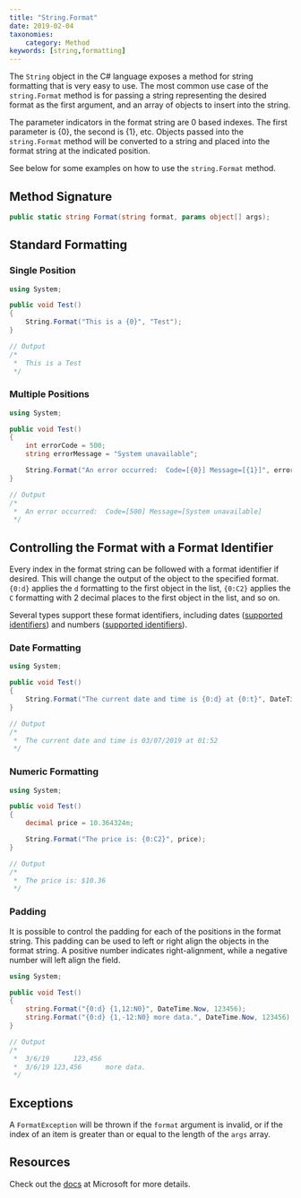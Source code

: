 ```yaml
---
title: "String.Format"
date: 2019-02-04
taxonomies:
    category: Method
keywords: [string,formatting]
---
```


The `String` object in the C# language exposes a method for string formatting that is very easy to use. The most common use case of the `string.Format` method is for passing a string representing the desired format as the first argument, and an array of objects to insert into the string.

The parameter indicators in the format string are 0 based indexes. The first parameter is {0}, the second is {1}, etc. Objects passed into the `string.Format` method will be converted to a string and placed into the format string at the indicated position.

See below for some examples on how to use the `string.Format` method.

## Method Signature

``` c#
public static string Format(string format, params object[] args);
```

## Standard Formatting

### Single Position

``` c#
using System;

public void Test()
{
    String.Format("This is a {0}", "Test");
}

// Output
/*
 *  This is a Test
 */

```

### Multiple Positions

``` c#
using System;

public void Test()
{
    int errorCode = 500;
    string errorMessage = "System unavailable";

    String.Format("An error occurred:  Code=[{0}] Message=[{1}]", errorCode, errorMessage);
}

// Output
/*
 *  An error occurred:  Code=[500] Message=[System unavailable]
 */

```

## Controlling the Format with a Format Identifier

Every index in the format string can be followed with a format identifier if desired. This will change the output of the object to the specified format. `{0:d}` applies the `d` formatting to the first object in the list, `{0:C2}` applies the `C` formatting with 2 decimal places to the first object in the list, and so on.

Several types support these format identifiers, including dates ([supported identifiers](https://docs.microsoft.com/en-us/dotnet/standard/base-types/standard-date-and-time-format-strings)) and numbers ([supported identifiers](https://docs.microsoft.com/en-us/dotnet/standard/base-types/standard-numeric-format-strings)).

### Date Formatting

``` c#
using System;

public void Test()
{
    String.Format("The current date and time is {0:d} at {0:t}", DateTime.Now);
}

// Output
/*
 *  The current date and time is 03/07/2019 at 01:52
 */

```

### Numeric Formatting

``` c#
using System;

public void Test()
{
    decimal price = 10.364324m;

    String.Format("The price is: {0:C2}", price);
}

// Output
/*
 *  The price is: $10.36
 */

```

### Padding

It is possible to control the padding for each of the positions in the format string. This padding can be used to left or right align the objects in the format string. A positive number indicates right-alignment, while a negative number will left align the field.

``` c#
using System;

public void Test()
{
    string.Format("{0:d} {1,12:N0}", DateTime.Now, 123456);
    string.Format("{0:d} {1,-12:N0} more data.", DateTime.Now, 123456);
}

// Output
/*
 *  3/6/19      123,456
 *  3/6/19 123,456      more data.
 */

```

## Exceptions

A `FormatException` will be thrown if the `format` argument is invalid, or if the index of an item is greater than or equal to the length of the `args` array.

## Resources

Check out the [docs](https://docs.microsoft.com/en-us/dotnet/api/system.string.format) at Microsoft for more details.
